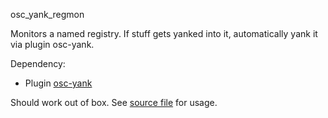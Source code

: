 osc_yank_regmon

Monitors a named registry. If stuff gets yanked into it, automatically yank it
via plugin osc-yank.

Dependency:
* Plugin [osc-yank](https://github.com/ojroques/vim-oscyank)


Should work out of box. See [source file](./plugin/osc_yank_regmon.vim) for
usage.
